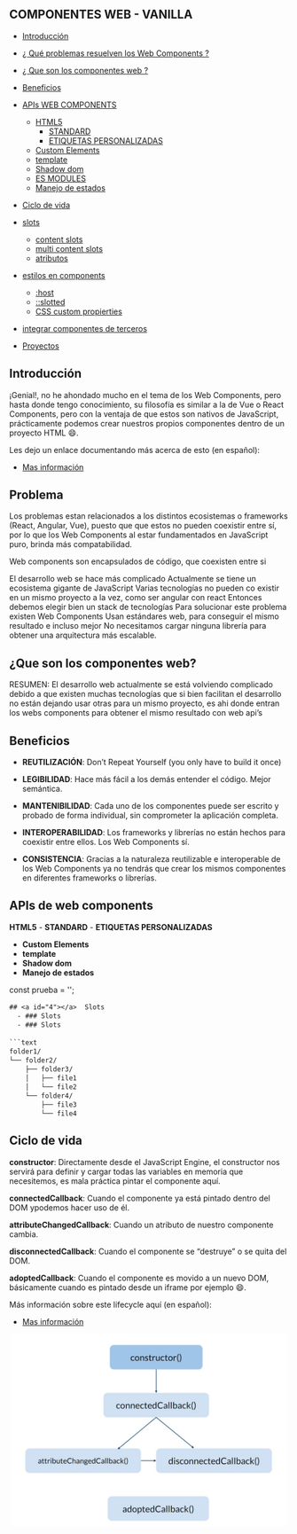 
## COMPONENTES WEB - VANILLA

- [Introducción](#1)
- [¿ Qué problemas resuelven los Web Components ?](#2)
- [¿ Que son los componentes web ?](#3)
- [Beneficios](#4)
- [APIs WEB COMPONENTS](#5)
  - [HTML5](#5.2)
    - [STANDARD](#5.2)
    - [ETIQUETAS PERSONALIZADAS](#5.2)
  - [Custom Elements](#5.1)
  - [template](#5.2)
  - [Shadow dom](#5.3)
  - [ES MODULES](#5.4)
  - [Manejo de estados](#5.4)
- [Ciclo de vida](#5)
- [slots](#6)
    - [content slots](#6.1)
    - [multi content slots](#6.2)
    - [atributos](#6.3)
- [estilos en components](#7)
  - [:host](#7.1)
  - [::slotted](#7.2)
  - [CSS custom propierties](#7.3)

- [integrar componentes de terceros](#8)
- [Proyectos](#9)

## <a id="1"></a> Introducción

¡Genial!, no he ahondado mucho en el tema de los Web Components, pero hasta donde tengo conocimiento, su filosofía es similar a la de Vue o React Components, pero con la ventaja de que estos son nativos de JavaScript, prácticamente podemos crear nuestros propios componentes dentro de un proyecto HTML 😄.

Les dejo un enlace documentando más acerca de esto (en español):

- [Mas información](https://developer.mozilla.org/es/docs/Web/Web_Components)

## <a id="2"></a>Problema

  Los problemas estan relacionados a los distintos ecosistemas o frameworks (React, Angular, Vue), puesto que que estos no pueden coexistir entre sí, por lo que los Web Components al estar fundamentados en JavaScript puro, brinda más compatabilidad.

  Web components son encapsulados de código, que coexisten entre si

  El desarrollo web se hace más complicado
  Actualmente se tiene un ecosistema gigante de JavaScript
  Varias tecnologías no pueden co existir en un mismo proyecto a la vez, como ser angular con react
  Entonces debemos elegir bien un stack de tecnologías
  Para solucionar este problema existen Web Components
  Usan estándares web, para conseguir el mismo resultado e incluso mejor
  No necesitamos cargar ninguna librería para obtener una arquitectura más escalable.

## <a id="3"></a>¿Que son los componentes web?

RESUMEN: El desarrollo web actualmente se está volviendo complicado debido a que existen muchas tecnologías que si bien facilitan el desarrollo no están dejando usar otras para un mismo proyecto, es ahi donde entran los webs components para obtener el mismo resultado con web api’s


## <a id="4"></a> Beneficios

- **REUTILIZACIÓN**:  Don’t Repeat Yourself (you only have to build it once)

- **LEGIBILIDAD**:  Hace más fácil a los demás entender el código. Mejor semántica.

- **MANTENIBILIDAD**: Cada uno de los componentes puede ser escrito y probado de forma individual, sin comprometer la aplicación completa.

- **INTEROPERABILIDAD**: Los frameworks y librerías no están hechos para coexistir entre ellos. Los Web Components sí.

- **CONSISTENCIA**: Gracias a la naturaleza reutilizable e interoperable de los Web Components ya no tendrás que crear los mismos componentes en diferentes frameworks o librerías.


## <a id="5"></a> APIs de web components
  <a id="5.1"></a> **HTML5**
    - <a id="5.1.1"></a> **STANDARD**
    - <a id="5.1"></a> **ETIQUETAS PERSONALIZADAS**
  - <a id="5.1"></a> **Custom Elements**
  - <a id="5.2"></a> **template**
  - <a id="5.3"></a> **Shadow dom**
  - <a id="5.3"></a> **Manejo de estados**



const prueba = '';
```
## <a id="4"></a>  Slots
  - ### Slots
  - ### Slots

```text
folder1/
└── folder2/
    ├── folder3/
    │   ├── file1
    │   └── file2
    └── folder4/
        ├── file3
        └── file4
```
## <a id="5"></a> Ciclo de vida



  **constructor**: Directamente desde el JavaScript Engine, el constructor nos servirá para definir y cargar todas las variables en memoria que necesitemos, es mala práctica pintar el componente aquí.

  **connectedCallback**: Cuando el componente ya está pintado dentro del DOM ypodemos hacer uso de él.

  **attributeChangedCallback**: Cuando un atributo de nuestro componente cambia.

  **disconnectedCallback**: Cuando el componente se “destruye” o se quita del DOM.

  **adoptedCallback**: Cuando el componente es movido a un nuevo DOM, básicamente cuando es pintado desde un iframe por ejemplo 😄.

  Más información sobre este lifecycle aquí (en español):

  - [Mas información](https://developer.mozilla.org/es/docs/Web/Web_Components/Using_custom_elements#usando_callbacks_de_ciclo_de_vida)

<p align="center">
    <img src="./source\life-cicle-web-components.jpg" width="500" title="Ciclo de vida"/>
</p>

  

  







